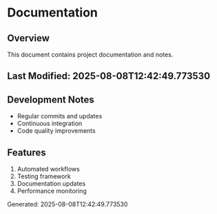 # Documentation

## Overview
This document contains project documentation and notes.

## Last Modified: 2025-08-08T12:42:49.773530

## Development Notes
- Regular commits and updates
- Continuous integration
- Code quality improvements

## Features
1. Automated workflows
2. Testing framework
3. Documentation updates
4. Performance monitoring

Generated: 2025-08-08T12:42:49.773530

